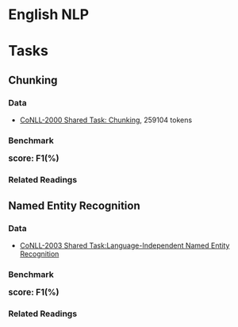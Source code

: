 # English NLP

# Tasks

## Chunking

### Data

* [CoNLL-2000 Shared Task: Chunking](http://www.cnts.ua.ac.be/conll2000/chunking/), 259104 tokens

### Benchmark

<big><b>score: F1(%)</b></big>

<div class="benchmarks" gid="1GE0OOcPAL19TkUZJFF_qDePHg7uqYbXRGNdKZu19M0g"></div>
<div class="clearfix"></div>

### Related Readings

<div class="papers" gid="1VZ56rXHHFJErx84gNA4fcQlBt2gbxI9aTcFh6A9TXpk"></div>
<div class="clear-fix"></div>

## Named Entity Recognition

### Data

* [CoNLL-2003 Shared Task:Language-Independent Named Entity Recognition](http://www.clips.uantwerpen.be/conll2003/ner/)

### Benchmark

<big><b>score: F1(%)</b></big>

<div class="benchmarks" gid="1Fg81wPNnC6aFC3mFIzMJqyV3Ig9m5VT1rgKpMhWV9j0"></div>
<div class="clearfix"></div>

### Related Readings

<div class="papers" gid="1BFj9PZX8UFAgtsmFt9k18rd3NGP1gVkBfaK-eBfop_o"></div>
<div class="clear-fix"></div>


